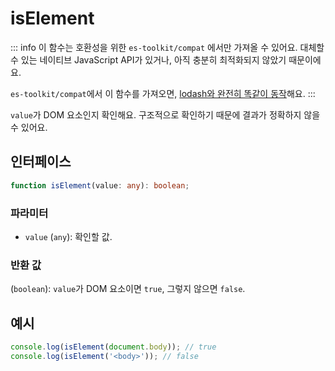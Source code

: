 # isElement

::: info
이 함수는 호환성을 위한 `es-toolkit/compat` 에서만 가져올 수 있어요. 대체할 수 있는 네이티브 JavaScript API가 있거나, 아직 충분히 최적화되지 않았기 때문이에요.

`es-toolkit/compat`에서 이 함수를 가져오면, [lodash와 완전히 똑같이 동작](../../../compatibility.md)해요.
:::

`value`가 DOM 요소인지 확인해요. 구조적으로 확인하기 때문에 결과가 정확하지 않을 수 있어요.

## 인터페이스

```typescript
function isElement(value: any): boolean;
```

### 파라미터

- `value` (`any`): 확인할 값.

### 반환 값

(`boolean`): `value`가 DOM 요소이면 `true`, 그렇지 않으면 `false`.

## 예시

```typescript
console.log(isElement(document.body)); // true
console.log(isElement('<body>')); // false
```
